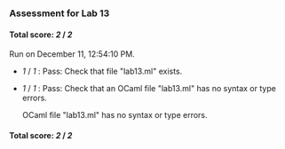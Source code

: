 ### Assessment for Lab 13

#### Total score: _2_ / _2_

Run on December 11, 12:54:10 PM.

+  _1_ / _1_ : Pass: Check that file "lab13.ml" exists.

+  _1_ / _1_ : Pass: Check that an OCaml file "lab13.ml" has no syntax or type errors.

    OCaml file "lab13.ml" has no syntax or type errors.



#### Total score: _2_ / _2_

